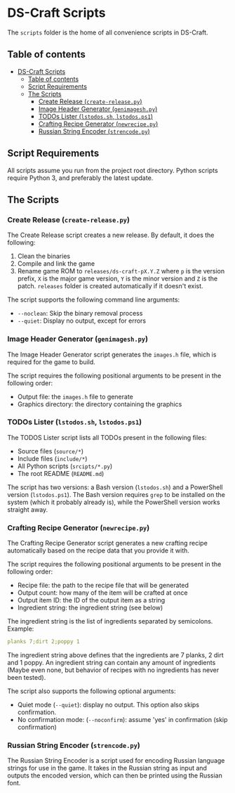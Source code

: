 
# DS-Craft Scripts

The `scripts` folder is the home of all convenience scripts in DS-Craft.

## Table of contents

- [DS-Craft Scripts](#ds-craft-scripts)
  - [Table of contents](#table-of-contents)
  - [Script Requirements](#script-requirements)
  - [The Scripts](#the-scripts)
    - [Create Release (`create-release.py`)](#create-release-create-releasepy)
    - [Image Header Generator (`genimagesh.py`)](#image-header-generator-genimageshpy)
    - [TODOs Lister (`lstodos.sh`, `lstodos.ps1`)](#todos-lister-lstodossh-lstodosps1)
    - [Crafting Recipe Generator (`newrecipe.py`)](#crafting-recipe-generator-newrecipepy)
    - [Russian String Encoder (`strencode.py`)](#russian-string-encoder-strencodepy)

## Script Requirements

All scripts assume you run from the project root directory. Python scripts require
Python 3, and preferably the latest update.

## The Scripts

### Create Release (`create-release.py`)

The Create Release script creates a new release. By default, it does the following:

1. Clean the binaries
1. Compile and link the game
1. Rename game ROM to `releases/ds-craft-pX.Y.Z` where `p` is the version prefix,
`X` is the major game version, `Y` is the minor version and `Z` is the patch.
`releases` folder is created automatically if it doesn't exist.

The script supports the following command line arguments:

- `--noclean`: Skip the binary removal process
- `--quiet`: Display no output, except for errors

### Image Header Generator (`genimagesh.py`)

The Image Header Generator script generates the `images.h` file, which is
required for the game to build.

The script requires the following positional arguments to be present in the
following order:

- Output file: the `images.h` file to generate
- Graphics directory: the directory containing the graphics

### TODOs Lister (`lstodos.sh`, `lstodos.ps1`)

The TODOS Lister script lists all TODOs present in the following files:

- Source files (`source/*`)
- Include files (`include/*`)
- All Python scripts (`srcipts/*.py`)
- The root README (`README.md`)

The script has two versions: a Bash version (`lstodos.sh`) and a PowerShell version
(`lstodos.ps1`). The Bash version requires `grep` to be installed on the system
(which it probably already is), while the PowerShell version works straight away.

### Crafting Recipe Generator (`newrecipe.py`)

The Crafting Recipe Generator script generates a new crafting recipe automatically
based on the recipe data that you provide it with.

The script requires the following positional arguments to be present in the
following order:

- Recipe file: the path to the recipe file that will be generated
- Output count: how many of the item will be crafted at once
- Output item ID: the ID of the output item as a string
- Ingredient string: the ingredient string (see below)

The ingredient string is the list of ingredients separated by semicolons. Example:

<!-- Yaml chosen for no reason -->
```yaml
planks 7;dirt 2;poppy 1
```

The ingredient string above defines that the ingredients are 7 planks, 2 dirt
and 1 poppy. An ingredient string can contain any amount of ingredients (Maybe
even none, but behavior of recipes with no ingredients has never been tested).

The script also supports the following optional arguments:

- Quiet mode (`--quiet`): display no output. This option also skips confirmation.
- No confirmation mode: (`--noconfirm`): assume 'yes' in confirmation (skip confirmation)

### Russian String Encoder (`strencode.py`)

The Russian String Encoder is a script used for encoding Russian language strings
for use in the game. It takes in the Russian string as input and outputs the
encoded version, which can then be printed using the Russian font.
